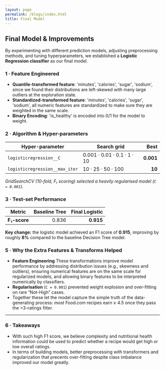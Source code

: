 ```yaml
---
layout: page
permalink: /blogs/index.html
title: Final Model
---
```


## Final Model & Improvements
By experimenting with different prediction models, adjusting preprocessing methods, and tuning hyperparameters, we established a **Logistic Regression classifier** as our final model.


### 1 · Feature Engineered  
 - **Quantile-transformed feature**: 'minutes', 'calories', 'sugar', 'sodium', since we found their distributions are left-skewed with many large outliers at the exploration state.
 - **Standardized-transformed feature**: 'minutes', 'calories', 'sugar', 'sodium', all numeric features are standardized to make sure they are weighted in the same scale.
 - **Binary Encoding**: 'is_healthy' is encoded into 0/1 for the model to weight.


### 2 · Algorithm & Hyper-parameters  

| Hyper-parameter               | Search grid                      | **Best** |
|-------------------------------|----------------------------------|---------:|
| `logisticregression__C`       |  0.001 · 0.01 · 0.1 · 1 · 10      | **0.001** |
| `logisticregression__max_iter`|  10 · 25 · 50 · 100               | **10** |

*GridSearchCV (10-fold, F₁ scoring) selected a heavily regularised model (`C = 0.001`).*  

### 3 · Test-set Performance  

| Metric              | Baseline Tree | **Final Logistic** |
|---------------------|--------------:|-------------------:|
| **F₁-score**        | 0.836         | **0.915** |


**Key change:** the logistic model achieved an F1 score of **0.915**, improving by roughly **8%** compared to the baseline Decision Tree model.


### 5 · Why the Extra Features & Transforms Helped  

- **Feature Engineering** These transformations improve model performance by addressing distribution issues (e.g., skewness and outliers), ensuring numerical features are on the same scale for regularized models, and allowing binary features to be interpreted numerically by classifiers.  
- **Regularisation** (`C = 0.001`) prevented weight explosion and over-fitting on rare “Not-High” cases.  
- Together these let the model capture the simple truth of the data-generating process: *most* Food.com recipes earn ≥ 4.5 once they pass the >3-ratings filter.

---


### 6 · Takeaways  
- With such high F1 score, we believe complexity and nutritional health information could be used to predict whether a recipe would get high or low overall ratings.
- In terms of building models, better preprocessing with transformers and regularization that precents over-fitting despite class imbalance improved our model greatly.
